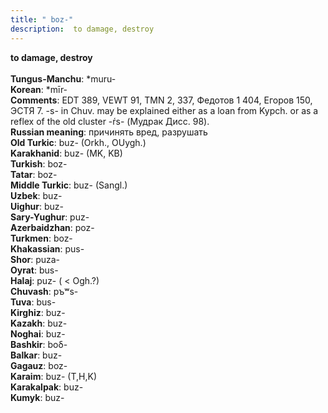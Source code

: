 ```yaml
---
title: " boz-"
description:  to damage, destroy
---
```

<strong> to damage, destroy</strong><br><br>
<strong>Tungus-Manchu</strong>:  *muru-<br>
<strong>Korean</strong>:  *mīr-<br>
<strong>Comments</strong>:  EDT 389, VEWT 91, TMN 2, 337, Федотов 1 404, Егоров 150, ЭСТЯ 7. -s- in Chuv. may be explained either as a loan from Kypch. or as a reflex of the old cluster -ŕs- (Мудрак Дисс. 98).<br>
<strong>Russian meaning</strong>:  причинять вред, разрушать<br>
<strong>Old Turkic</strong>:  buz- (Orkh., OUygh.)<br>
<strong>Karakhanid</strong>:  buz- (MK, KB)<br>
<strong>Turkish</strong>:  boz-<br>
<strong>Tatar</strong>:  boz-<br>
<strong>Middle Turkic</strong>:  buz- (Sangl.)<br>
<strong>Uzbek</strong>:  buz-<br>
<strong>Uighur</strong>:  buz-<br>
<strong>Sary-Yughur</strong>:  puz-<br>
<strong>Azerbaidzhan</strong>:  poz-<br>
<strong>Turkmen</strong>:  boz-<br>
<strong>Khakassian</strong>:  pus-<br>
<strong>Shor</strong>:  puza-<br>
<strong>Oyrat</strong>:  bus-<br>
<strong>Halaj</strong>:  puz- ( < Ogh.?)<br>
<strong>Chuvash</strong>:  pъʷs-<br>
<strong>Tuva</strong>:  bus-<br>
<strong>Kirghiz</strong>:  buz-<br>
<strong>Kazakh</strong>:  buz-<br>
<strong>Noghai</strong>:  buz-<br>
<strong>Bashkir</strong>:  boδ-<br>
<strong>Balkar</strong>:  buz-<br>
<strong>Gagauz</strong>:  boz-<br>
<strong>Karaim</strong>:  buz- (T,H,K)<br>
<strong>Karakalpak</strong>:  buz-<br>
<strong>Kumyk</strong>:  buz-<br>



